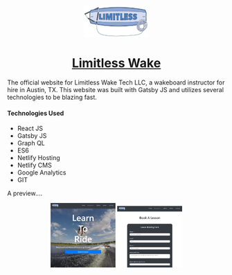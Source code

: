 <p align="center">
  <a href="https://limitlesswake.com">
    <img alt="Gatsby" src="./src/images/limitless-logo.png" width="150" />
  </a>
</p>
<h1 align="center">
  <a href="https://limitlesswake.com">Limitless Wake</a>
</h1>

The official website for Limitless Wake Tech LLC, a wakeboard instructor for hire in Austin, TX. This website was built with Gatsby JS and utilizes several technologies to be blazing fast.

#### Technologies Used
* React JS
* Gatsby JS
* Graph QL
* ES6
* Netlify Hosting
* Netlify CMS
* Google Analytics
* GIT

A preview....

<p align="center">
    <img alt="Gatsby" src="./src/images/limitless-home.JPG" width="150" />
     <img alt="Gatsby" src="./src/images/limitless-form.JPG" width="150" />
</p>